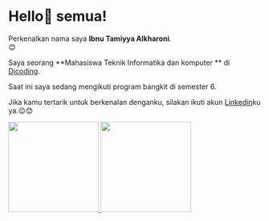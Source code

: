 # Hello👋 semua! 

Perkenalkan nama saya **Ibnu Tamiyya Alkharoni**.<br>😊

Saya seorang **Mahasiswa Teknik Informatika dan komputer ** di [Dicoding](https://unm.ac.id/).<br>

Saat ini saya sedang mengikuti program bangkit di semester 6.<br>

Jika kamu tertarik untuk berkenalan denganku, silakan ikuti akun [Linkedin](https://www.linkedin.com/in/ibnu-tamiyya-al-kharoni-96b6a52a0/)ku ya.😉😊

<p align="left">
<a href="https://github.com/penuliscode">
  <img height="180em" src="https://github-readme-stats-eight-theta.vercel.app/api?username=penuliscode&show_icons=true&theme=algolia&include_all_commits=true&count_private=true"/>
  <img height="180em" src="https://github-readme-stats-eight-theta.vercel.app/api/top-langs/?username=penuliscode&layout=compact&theme=algolia"/>
</a>
</p>
